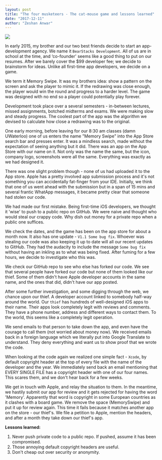 ```yaml
---
layout: post
title: "The four musketeers - The cat-mouse game and lessons learned"
date: "2017-12-11"
author: "Zeshan Anwar"
---
```




![](https://media.giphy.com/media/fxeeuml8GaESfmuE4z/giphy.gif)

In early 2015, my brother and our two best friends decide to start an app-development agency. We name it `BearStacks Development`. All of us are in school at the time, and ‘co-founder' seems like a good thing to put on our resumes. After we barely cover the $99 developer fee; we decide to brainstorm for ideas. Unlike all first-time app developers, we decide on a game. 

We term it Memory Swipe.  It was my brothers idea: show a pattern on the screen and ask the player to mimic it. If the redrawing was close enough, the player would win the round and progress to a harder level. The game was designed with no end so a player could potentially play forever.

Development took place over a several semesters - in-between lectures, missed assignments, botched midterms and exams. We were making slow and steady progress. The coolest part of the app was the algorithm we devised to calculate how close a redrawing was to the original.

One early morning, before leaving for our 8:30 am classes (damn UWaterloo) one of us enters the name "Memory Swipe" into the App Store search bar and presses enter. It was a mindless search, made without the expectation of seeing anything but it did. There was an app on the App Store with our name on it. Not only was the name the same, but the icon, company logo, screenshots were all the same. Everything was exactly as we had designed it.

There was one slight problem though - none of us had uploaded it to the App store. Apple has a pretty involved app submission process and it's not something you can accidentally fat-finger from your IDE. Initially, we think that one of us went ahead with the submission but in a span of 15 mins and several frantic WhatApp messages, it became pretty clear that someone had stolen our code.

We had made our first mistake. Being first-time iOS developers, we thought it 'wise' to push to a public repo on GitHub. We were naive and thought who would steal our crappy code. Why dish out money for a private repo when a public one suffices.

We check the dates, and the game has been on the app store for about a month now. It also has one update - `V1.1 Some bug fix`. Whoever was stealing our code was also keeping it up to date will all our recent updates to GitHub. They had the audacity to include the message `Some bug fix` without having an inkling as to what was being fixed. After fuming for a few hours, we decide to investigate who this was. 

We check our GitHub repo to see who else has forked our code. We see that several people have forked our code but none of them looked like our thief. Some of them didn't have Apple developer accounts in the same name, and the ones that did, didn't have our app posted. 

After some further investigation, and some digging through the web, we chance upon our thief. A developer account linked to somebody half-way around the world. Our `thief` has hundreds of well-designed iOS apps to their name. Their apps look completely legit with reviews and comments. They have a phone number, address and different ways to contact them. To the world, this seems like a completely legit operation.

We send emails to that person to take down the app, and even have the courage to call them (not worried about money now). We received emails back in a foreign language which we literally put into Google Translate to understand. They deny everything and want us to show proof that we wrote the code.

When looking at the code again we realized one simple fact - `Xcode`, by default copyright header at the top of every file with the name of the developer and the year. We immediately send back an email mentioning that EVERY SINGLE FILE has a copyright header with one of our four names. This scares them, and we don't hear back for a few weeks.

We get in touch with Apple, and relay the situation to them. In the meantime, we hastily submit our app for review and it gets rejected for having the word 'Memory'. Apparently that word is copyright in some European countries as it clashes with a board game. We remove the space (MemorySwipe) and put it up for review again. This time it fails because it matches another app on the store - our thief's. We file a petition to Apple, mention the headers, and after a month they take down our thief's app.

**Lessons learned:** 

1. Never push private code to a public repo. If pushed, assume it has been compromised.
2. Those annoying default copyright headers are useful.
3. Don't cheap out over security or anonymity.















[bearstacks-apps]: https://itunes.apple.com/us/developer/bearstacks-development/id1108705924